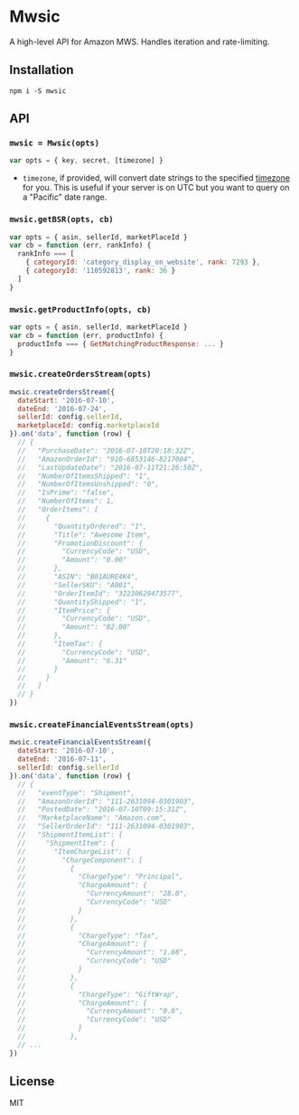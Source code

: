 # Mwsic

A high-level API for Amazon MWS. Handles iteration and rate-limiting.

## Installation

`npm i -S mwsic`

## API

### `mwsic = Mwsic(opts)`

```js
var opts = { key, secret, [timezone] }
```

* `timezone`, if provided, will convert date strings to the specified [timezone](https://en.wikipedia.org/wiki/List_of_tz_database_time_zones) for you. This is useful if your server is on UTC but you want to query on a "Pacific" date range.

### `mwsic.getBSR(opts, cb)`

```js
var opts = { asin, sellerId, marketPlaceId }
var cb = function (err, rankInfo) {
  rankInfo === [
    { categoryId: 'category_display_on_website', rank: 7293 },
    { categoryId: '110592813', rank: 36 }
  ]
}
```

### `mwsic.getProductInfo(opts, cb)`

```js
var opts = { asin, sellerId, marketPlaceId }
var cb = function (err, productInfo) {
  productInfo === { GetMatchingProductResponse: ... }
}
```

### `mwsic.createOrdersStream(opts)`

```js
mwsic.createOrdersStream({
  dateStart: '2016-07-10',
  dateEnd: '2016-07-24',
  sellerId: config.sellerId,
  marketplaceId: config.marketplaceId
}).on('data', function (row) {
  // {
  //   "PurchaseDate": "2016-07-10T20:18:32Z",
  //   "AmazonOrderId": "910-6853146-8217084",
  //   "LastUpdateDate": "2016-07-11T21:26:50Z",
  //   "NumberOfItemsShipped": "1",
  //   "NumberOfItemsUnshipped": "0",
  //   "IsPrime": "false",
  //   "NumberOfItems": 1,
  //   "OrderItems": [
  //     {
  //       "QuantityOrdered": "1",
  //       "Title": "Awesome Item",
  //       "PromotionDiscount": {
  //         "CurrencyCode": "USD",
  //         "Amount": "0.00"
  //       },
  //       "ASIN": "B01AURE4K4",
  //       "SellerSKU": "A001",
  //       "OrderItemId": "32230629473577",
  //       "QuantityShipped": "1",
  //       "ItemPrice": {
  //         "CurrencyCode": "USD",
  //         "Amount": "82.00"
  //       },
  //       "ItemTax": {
  //         "CurrencyCode": "USD",
  //         "Amount": "6.31"
  //       }
  //     }
  //   ]
  // }
})
```

### `mwsic.createFinancialEventsStream(opts)`

```js
mwsic.createFinancialEventsStream({
  dateStart: '2016-07-10',
  dateEnd: '2016-07-11',
  sellerId: config.sellerId
}).on('data', function (row) {
  // {
  //   "eventType": "Shipment",
  //   "AmazonOrderId": "111-2631094-0301903",
  //   "PostedDate": "2016-07-10T09:15:31Z",
  //   "MarketplaceName": "Amazon.com",
  //   "SellerOrderId": "111-2631094-0301903",
  //   "ShipmentItemList": {
  //     "ShipmentItem": {
  //       "ItemChargeList": {
  //         "ChargeComponent": [
  //           {
  //             "ChargeType": "Principal",
  //             "ChargeAmount": {
  //               "CurrencyAmount": "28.0",
  //               "CurrencyCode": "USD"
  //             }
  //           },
  //           {
  //             "ChargeType": "Tax",
  //             "ChargeAmount": {
  //               "CurrencyAmount": "1.68",
  //               "CurrencyCode": "USD"
  //             }
  //           },
  //           {
  //             "ChargeType": "GiftWrap",
  //             "ChargeAmount": {
  //               "CurrencyAmount": "0.0",
  //               "CurrencyCode": "USD"
  //             }
  //           },
  // ...
})
```

## License

MIT
